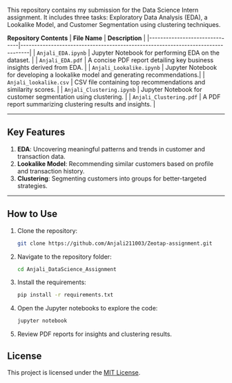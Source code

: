 This repository contains my submission for the Data Science Intern assignment. It includes three tasks: Exploratory Data Analysis (EDA), a Lookalike Model, and Customer Segmentation using clustering techniques.

 **Repository Contents**
| **File Name**                | **Description**                                                                 |
|-------------------------------|---------------------------------------------------------------------------------|
| `Anjali_EDA.ipynb`         | Jupyter Notebook for performing EDA on the dataset.                            |
| `Anjali_EDA.pdf`           | A concise PDF report detailing key business insights derived from EDA.          |
| `Anjali_Lookalike.ipynb`   | Jupyter Notebook for developing a lookalike model and generating recommendations.|
| `Anjali_lookalike.csv`     | CSV file containing top recommendations and similarity scores.                  |
| `Anjali_Clustering.ipynb`  | Jupyter Notebook for customer segmentation using clustering.                    |
| `Anjali_Clustering.pdf`    | A PDF report summarizing clustering results and insights.                       |

---

## **Key Features**
1. **EDA**: Uncovering meaningful patterns and trends in customer and transaction data.
2. **Lookalike Model**: Recommending similar customers based on profile and transaction history.
3. **Clustering**: Segmenting customers into groups for better-targeted strategies.

---

## **How to Use**
1. Clone the repository:
   ```bash
   git clone https://github.com/Anjali211003/Zeotap-assignment.git
   ```
2. Navigate to the repository folder:
   ```bash
   cd Anjali_DataScience_Assignment
   ```
3. Install the requirements:
   ```bash
   pip install -r requirements.txt
   ```
4. Open the Jupyter notebooks to explore the code:
   ```bash
   jupyter notebook
   ```
4. Review PDF reports for insights and clustering results.



## **License**
This project is licensed under the [MIT License](LICENSE).

